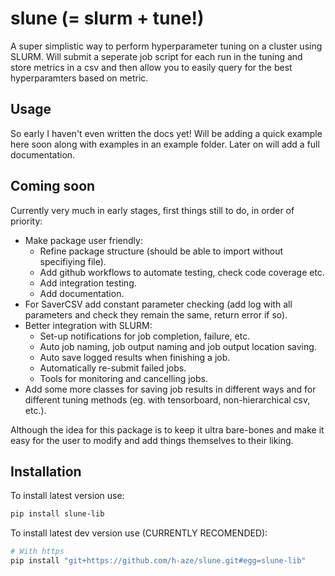 # slune (= slurm + tune!)
A super simplistic way to perform hyperparameter tuning on a cluster using SLURM. Will submit a seperate job script for each run in the tuning and store metrics in a csv and then allow you to easily query for the best hyperparamters based on metric.

## Usage
So early I haven't even written the docs yet! Will be adding a quick example here soon along with examples in an example folder. Later on will add a full documentation.

## Coming soon
Currently very much in early stages, first things still to do, in order of priority:
- Make package user friendly:
    - Refine package structure (should be able to import without specifiying file).
    - Add github workflows to automate testing, check code coverage etc. 
    - Add integration testing.
    - Add documentation.
- For SaverCSV add constant parameter checking (add log with all parameters and check they remain the same, return error if so). 
- Better integration with SLURM:
    - Set-up notifications for job completion, failure, etc.
    - Auto job naming, job output naming and job output location saving.
    - Auto save logged results when finishing a job.
    - Automatically re-submit failed jobs.
    - Tools for monitoring and cancelling jobs. 
- Add some more classes for saving job results in different ways and for different tuning methods (eg. with tensorboard, non-hierarchical csv, etc.).

Although the idea for this package is to keep it ultra bare-bones and make it easy for the user to modify and add things themselves to their liking.

## Installation
To install latest version use:
```bash
pip install slune-lib
```
To install latest dev version use (CURRENTLY RECOMENDED):
```bash
# With https
pip install "git+https://github.com/h-aze/slune.git#egg=slune-lib"
```